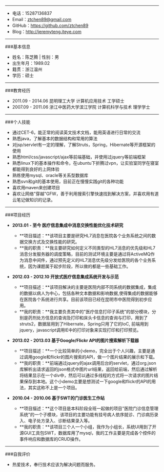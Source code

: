 ----------
- 电话：15287136837   
- Email：ztchen89@gmail.com   
- GitHub：https://github.com/ztchen89  
- Blog：http://jeremyteng.iteye.com  


----------
###基本信息

- 姓名：陈芝腾 | 性别：男 
- 出生年月：1989.02   
- 籍贯：浙江温州
- 学历：硕士  



----------
###教育经历
- 2011.09 - 2014.06      昆明理工大学                  计算机应用技术 工学硕士  
- 2007.09 - 2011.06      浙江中医药大学滨江学院  计算机科学与技术 理学学士  

----------


###个人技能
 - 通过CET-6，能正常的阅读英文技术文档，能用英语进行日常的交流
 - 熟悉java，了解基本的数据结构和常用的算法
 - 对jsp/servlet有一定的理解，了解Struts，Spring，Hibernate等开源框架的使用
 - 熟悉html/css/javascript/ajax等前端基础，并使用过jquery等前端框架
 - 熟悉linux下的基本操作和命令，在ubuntu下折腾过vpn，让实验室同学在寝室都能得到良好的上网体验
 - 熟练使用mysql、oracle等关系型数据库
 - 熟悉svn和git的基本使用，目前正在慢慢实践git的各种功能
 - 喜欢用maven来创建项目
 - 喜欢让网络"穿越"GFW，善于利用搜索引擎快速找到解决方案，并喜欢用有道云笔记做知识的记录。 


----------




###项目经历

- **2013.01 - 至今 医疗信息集成中消息交换性能优化技术研究**   
 
  - **项目描述：**该项目主要是研究HL7消息在医院各个业务系统之间的数据交换方式及交换性能的研究。
  - **我的职责：**我主要研究如何定义不同类型的HL7消息的优先级和HL7消息分发服务器的调度策略，目前的测试环境主要是通过将ActiveMQ作为消息中间件，通过预先定义的HL7消息优先级分发给医院的各个业务系统，因为课题属于起步阶段，所以做的都是一些基础工作。
 
- **2012.03 - 2012.10 开放式医疗信息集成系统开发与示范**   
  - **项目描述：**该项目解决的主要是医院内部不同系统的数据集成，集成的数据以病人为中心，包括各种文本数据和影响数据,使得集成的数据能够在医院各个系统进行共享。目前该项目已经在昆明市中医院得到初步应用。
  - **我的职责：**我主要负责其中的"医疗信息打印子系统"的部分模块，分别是药剂处方信息的查询及打印和床头卡信息的查询与打印，用到了struts2，数据层用到了Hibernate，Spring只用了它的IoC, 前端用到jquery，javascript调用IE中的打印对象来实现打印和打印预览。

- **2013.02 - 2013.03 基于Google/Flickr API的图片搜索解析下载器**  
  - **项目描述：**一个比较简单的小demo，完全出于个人兴趣，主要是通过调用google和flickr的图片搜索的API，做一个图片结果的展示和下载。
  - **我的职责：**前端通过jquery的ajax调用后台的servlet，通过org.json库解析出请求返回的json格式中图片url结果，返回给前端，然后通过解析将结果显示在一个div中，然后可以通过多线程的方式将一次请求的图片结果保存到本地。这个小demo主要是想测试一下google和flickr的API的用法，其实这称不上是一个项目。
 
- **2010.04 - 2010.06 基于SWT的门诊医生工作站**  
  - **项目描述：**这个项目是本科阶段全班一起做的项目"医院门诊信息管理系统"的一个子模块，该项目的主要功能有挂号病人依序就诊、门诊病历录入、电子处方录入、诊断结果录入等。
  - **我的职责：**该项目三个人一个小组，我作为小组长，系统UI用到了开源GUI工具包SWT，数据库用了mysql，我的工作主要是完成各个控件的事件响应和数据库的CRUD操作。


----------
###自我评价

 - 热爱技术，奉行技术应该为解决问题而服务。